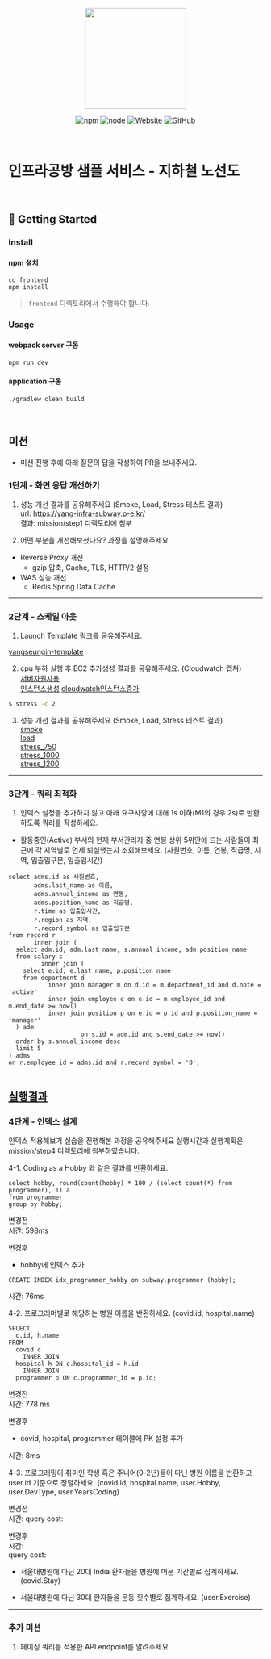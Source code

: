 <p align="center">
    <img width="200px;" src="https://raw.githubusercontent.com/woowacourse/atdd-subway-admin-frontend/master/images/main_logo.png"/>
</p>
<p align="center">
  <img alt="npm" src="https://img.shields.io/badge/npm-%3E%3D%205.5.0-blue">
  <img alt="node" src="https://img.shields.io/badge/node-%3E%3D%209.3.0-blue">
  <a href="https://edu.nextstep.camp/c/R89PYi5H" alt="nextstep atdd">
    <img alt="Website" src="https://img.shields.io/website?url=https%3A%2F%2Fedu.nextstep.camp%2Fc%2FR89PYi5H">
  </a>
  <img alt="GitHub" src="https://img.shields.io/github/license/next-step/atdd-subway-service">
</p>

<br>

# 인프라공방 샘플 서비스 - 지하철 노선도

<br>

## 🚀 Getting Started

### Install
#### npm 설치
```
cd frontend
npm install
```
> `frontend` 디렉토리에서 수행해야 합니다.

### Usage
#### webpack server 구동
```
npm run dev
```
#### application 구동
```
./gradlew clean build
```
<br>

## 미션

* 미션 진행 후에 아래 질문의 답을 작성하여 PR을 보내주세요.


### 1단계 - 화면 응답 개선하기
1. 성능 개선 결과를 공유해주세요 (Smoke, Load, Stress 테스트 결과)  
url: https://yang-infra-subway.p-e.kr/  
결과: mission/step1 디렉토리에 첨부


2. 어떤 부분을 개선해보셨나요? 과정을 설명해주세요
- Reverse Proxy 개선
  - gzip 압축, Cache, TLS, HTTP/2 설정
- WAS 성능 개선
    - Redis Spring Data Cache

---

### 2단계 - 스케일 아웃

1. Launch Template 링크를 공유해주세요.

[yangseungin-template](https://ap-northeast-2.console.aws.amazon.com/ec2/v2/home?region=ap-northeast-2#LaunchTemplateDetails:launchTemplateId=lt-021d4737b6300b06c)

2. cpu 부하 실행 후 EC2 추가생성 결과를 공유해주세요. (Cloudwatch 캡쳐)  
[서버자원사용](https://github.com/yangseungin/infra-subway-performance/blob/step2/mission/step2/cloudwatch%20%EC%84%9C%EB%B2%84%EC%9E%90%EC%9B%90%EC%82%AC%EC%9A%A9.png)  
[인스턴스생성](https://github.com/yangseungin/infra-subway-performance/blob/step2/mission/step2/%EC%9D%B8%EC%8A%A4%ED%84%B4%EC%8A%A4%EC%A6%9D%EA%B0%80.png)
[cloudwatch인스턴스증가](https://github.com/yangseungin/infra-subway-performance/blob/step2/mission/step2/cloudwatch%20%EC%9D%B8%EC%8A%A4%ED%84%B4%EC%8A%A4%EC%A6%9D%EA%B0%80.png)

```sh
$ stress -c 2
```

3. 성능 개선 결과를 공유해주세요 (Smoke, Load, Stress 테스트 결과)  
[smoke](https://github.com/yangseungin/infra-subway-performance/blob/step2/mission/step2/smoke.png)  
[load](https://github.com/yangseungin/infra-subway-performance/blob/step2/mission/step2/load.png)  
[stress_750](https://github.com/yangseungin/infra-subway-performance/blob/step2/mission/step2/stress_vuser_750.png)  
[stress_1000](https://github.com/yangseungin/infra-subway-performance/blob/step2/mission/step2/stress_vuser_1000.png)  
[stress_1200](https://github.com/yangseungin/infra-subway-performance/blob/step2/mission/step2/stress_vuser1200.png)  

---

### 3단계 - 쿼리 최적화

1. 인덱스 설정을 추가하지 않고 아래 요구사항에 대해 1s 이하(M1의 경우 2s)로 반환하도록 쿼리를 작성하세요.

- 활동중인(Active) 부서의 현재 부서관리자 중 연봉 상위 5위안에 드는 사람들이 최근에 각 지역별로 언제 퇴실했는지 조회해보세요. (사원번호, 이름, 연봉, 직급명, 지역, 입출입구분, 입출입시간)
```mysql
select adms.id as 사원번호,
       adms.last_name as 이름,
       adms.annual_income as 연봉,
       adms.position_name as 직급명,
       r.time as 입출입시간,
       r.region as 지역,
       r.record_symbol as 입출입구분
from record r
       inner join (
  select adm.id, adm.last_name, s.annual_income, adm.position_name
  from salary s
         inner join (
    select e.id, e.last_name, p.position_name
    from department d
           inner join manager m on d.id = m.department_id and d.note = 'active'
           inner join employee e on e.id = m.employee_id and m.end_date >= now()
           inner join position p on e.id = p.id and p.position_name = 'manager'
  ) adm
                    on s.id = adm.id and s.end_date >= now()
  order by s.annual_income desc
  limit 5
) adms
on r.employee_id = adms.id and r.record_symbol = 'O';


```
[실행결과](https://github.com/yangseungin/infra-subway-performance/blob/step3/mission/step3/%EC%8B%A4%ED%96%89%EA%B2%B0%EA%B3%BC.png)
---

### 4단계 - 인덱스 설계
인덱스 적용해보기 실습을 진행해본 과정을 공유해주세요
실행시간과 실행계획은 mission/step4 디렉토리에 첨부하였습니다.

4-1. Coding as a Hobby 와 같은 결과를 반환하세요.
```mysql
select hobby, round(count(hobby) * 100 / (select count(*) from programmer), 1) a
from programmer
group by hobby;
```
변경전  
시간: 598ms  

변경후  
- hobby에 인덱스 추가  
```mysql
CREATE INDEX idx_programmer_hobby on subway.programmer (hobby);
```
시간: 76ms  

4-2. 프로그래머별로 해당하는 병원 이름을 반환하세요. (covid.id, hospital.name)
```mysql
SELECT
  c.id, h.name
FROM
  covid c
    INNER JOIN
  hospital h ON c.hospital_id = h.id
    INNER JOIN
  programmer p ON c.programmer_id = p.id;

```

변경전  
시간: 778 ms

변경후  
- covid, hospital, programmer 테이블에 PK 설정 추가

시간:  8ms

4-3. 프로그래밍이 취미인 학생 혹은 주니어(0-2년)들이 다닌 병원 이름을 반환하고 user.id 기준으로 정렬하세요. (covid.id, hospital.name, user.Hobby, user.DevType, user.YearsCoding)

변경전  
시간:
query cost:

변경후  
시간:  
query cost:


- 서울대병원에 다닌 20대 India 환자들을 병원에 머문 기간별로 집계하세요. (covid.Stay)



- 서울대병원에 다닌 30대 환자들을 운동 횟수별로 집계하세요. (user.Exercise)





---

### 추가 미션

1. 페이징 쿼리를 적용한 API endpoint를 알려주세요

